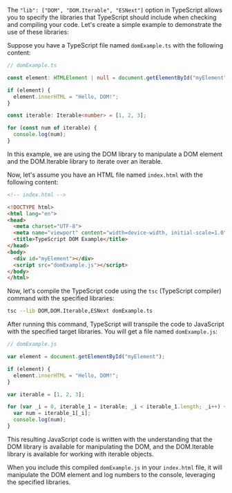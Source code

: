 The `"lib": ["DOM", "DOM.Iterable", "ESNext"]` option in TypeScript allows you to specify the libraries that TypeScript should include when checking and compiling your code. Let's create a simple example to demonstrate the use of these libraries:

Suppose you have a TypeScript file named `domExample.ts` with the following content:

```typescript
// domExample.ts

const element: HTMLElement | null = document.getElementById("myElement");

if (element) {
  element.innerHTML = "Hello, DOM!";
}

const iterable: Iterable<number> = [1, 2, 3];

for (const num of iterable) {
  console.log(num);
}
```

In this example, we are using the DOM library to manipulate a DOM element and the DOM.Iterable library to iterate over an iterable.

Now, let's assume you have an HTML file named `index.html` with the following content:

```html
<!-- index.html -->

<!DOCTYPE html>
<html lang="en">
<head>
  <meta charset="UTF-8">
  <meta name="viewport" content="width=device-width, initial-scale=1.0">
  <title>TypeScript DOM Example</title>
</head>
<body>
  <div id="myElement"></div>
  <script src="domExample.js"></script>
</body>
</html>
```

Now, let's compile the TypeScript code using the `tsc` (TypeScript compiler) command with the specified libraries:

```bash
tsc --lib DOM,DOM.Iterable,ESNext domExample.ts
```

After running this command, TypeScript will transpile the code to JavaScript with the specified target libraries. You will get a file named `domExample.js`:

```javascript
// domExample.js

var element = document.getElementById("myElement");

if (element) {
  element.innerHTML = "Hello, DOM!";
}

var iterable = [1, 2, 3];

for (var _i = 0, iterable_1 = iterable; _i < iterable_1.length; _i++) {
  var num = iterable_1[_i];
  console.log(num);
}
```

This resulting JavaScript code is written with the understanding that the DOM library is available for manipulating the DOM, and the DOM.Iterable library is available for working with iterable objects.

When you include this compiled `domExample.js` in your `index.html` file, it will manipulate the DOM element and log numbers to the console, leveraging the specified libraries.